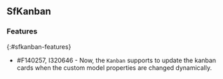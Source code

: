 ## SfKanban

### Features
{:#sfkanban-features}

* \#F140257, I320646 - Now, the `Kanban` supports to update the kanban cards when the custom model properties are changed dynamically.
